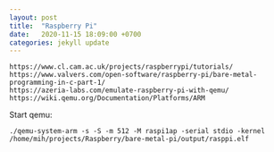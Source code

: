 ```yaml
---
layout: post
title:  "Raspberry Pi"
date:   2020-11-15 18:09:00 +0700
categories: jekyll update
---
```

    https://www.cl.cam.ac.uk/projects/raspberrypi/tutorials/
    https://www.valvers.com/open-software/raspberry-pi/bare-metal-programming-in-c-part-1/
    https://azeria-labs.com/emulate-raspberry-pi-with-qemu/
    https://wiki.qemu.org/Documentation/Platforms/ARM


Start qemu:

    ./qemu-system-arm -s -S -m 512 -M raspi1ap -serial stdio -kernel /home/mih/projects/Raspberry/bare-metal-pi/output/rasppi.elf
